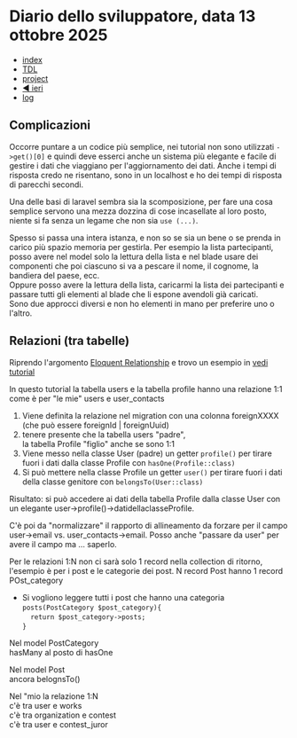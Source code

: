 # Diario dello sviluppatore, data 13 ottobre 2025

* [index](../index.md)
* [TDL](../TDL.md)
* [project](https://github.com/users/mrai64/projects/1)
* [◀️ ieri](./2025-10-12_IT.md)
* [log](/storage/logs/laravel.log)

## Complicazioni

Occorre puntare a un codice più semplice, nei tutorial non
sono utilizzati `->get()[0]` e quindi deve esserci anche un sistema più
elegante e facile di gestire i dati che viaggiano per
l'aggiornamento dei dati. Anche i tempi di risposta credo ne risentano,
sono in un localhost e ho dei tempi di risposta di parecchi secondi.

Una delle basi di laravel sembra sia la scomposizione, per fare
una cosa semplice servono una mezza dozzina di cose incasellate
al loro posto, niente si fa senza un legame che non sia `use (...)`.

Spesso si passa una intera istanza, e non so se sia un bene
o se prenda in carico più spazio memoria per gestirla.
Per esempio la lista partecipanti, posso avere nel model
solo la lettura della lista e nel blade usare dei componenti che
poi ciascuno si va a pescare il nome, il cognome, la bandiera del paese,
ecc.  
Oppure posso avere la lettura della lista, caricarmi la lista
dei partecipanti e passare tutti gli elementi al blade che li espone
avendoli già caricati.  
Sono due approcci diversi e non ho elementi in mano per preferire uno
o l'altro.

## Relazioni (tra tabelle)

Riprendo l'argomento [Eloquent Relationship](https://laravel.com/docs/12.x/eloquent-relationships)
e trovo un esempio in [vedi tutorial](https://youtu.be/NU1-NUM0LYs?si=YelIpy8g-HEK3e6y)

In questo tutorial la tabella users e la tabella profile hanno una relazione 1:1 come è per "le mie" users e user_contacts

1. Viene definita la relazione nel migration con una colonna foreignXXXX
(che può essere foreignId | foreignUuid)
1. tenere presente che la tabella users "padre",  
la tabella Profile "figlio" anche se sono 1:1
1. Viene messo nella classe User (padre) un getter `profile()` per tirare fuori i dati dalla classe Profile con `hasOne(Profile::class)`
1. Si può mettere nella classe Profile un getter `user()` per tirare fuori i dati della classe genitore con `belongsTo(User::class)`

Risultato: si può accedere ai dati della tabella Profile dalla classe User
con un elegante user->profile()->datidellaclasseProfile.

C'è poi da "normalizzare" il rapporto di allineamento da forzare per il campo
user->email vs. user_contacts->email. Posso anche "passare da user" per
avere il campo ma ... saperlo.

Per le relazioni 1:N non ci sarà solo 1 record nella collection di ritorno,
l'esempio è per i post e le categorie dei post.
N record Post hanno 1 record POst_category

* Si vogliono leggere tutti i post che hanno una categoria  
`posts(PostCategory $post_category){`  
`  return $post_category->posts;`  
`}`  

Nel model PostCategory  
hasMany al posto di hasOne

Nel model Post  
ancora belognsTo()

Nel "mio la relazione 1:N  
c'è tra user e works  
c'è tra organization e contest  
c'è tra user e contest_juror  

